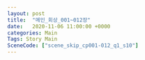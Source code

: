```yaml
---
layout: post
title:  "메인_회상_001~012장"
date:   2020-11-06 11:00:00 +0000
categories: Main
Tags: Story Main
SceneCode: ["scene_skip_cp001-012_q1_s10"]
---
```

